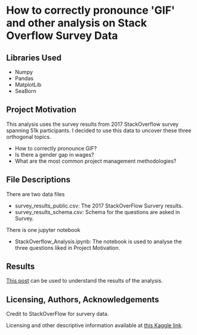 # How to correctly pronounce 'GIF' and other analysis on Stack Overflow Survey Data

## Libraries Used
* Numpy
* Pandas
* MatplotLib
* SeaBorn


## Project Motivation
This analysis uses the survey results from 2017 StackOverflow survey spanning 51k participants.
I decided to use this data to uncover these three orthogonal topics.
* How to correctly pronounce GIF?
* Is there a gender gap in wages?
* What are the most common project management methodologies?

## File Descriptions
There are two data files
* survey_results_public.csv: The 2017 StackOverFlow Survery results.
* survey_results_schema.csv: Schema for the questions are asked in Survey.

There is one jupyter notebook
* StackOverflow_Analysis.ipynb: The notebook is used to analyse the three questions liked in Project Motivation. 

## Results
[This post](https://medium.com/@microrunner/how-to-correctly-pronounce-gif-and-other-analysis-on-stack-overflow-survey-data-e78663bbd505)
can be used to understand the results of the analysis. 

## Licensing, Authors, Acknowledgements
Credit to StackOverFlow for survery data. 

Licensing and other descriptive information available at [this Kaggle link](https://www.kaggle.com/stackoverflow/so-survey-2017/data). 




